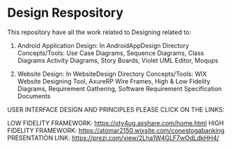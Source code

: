 # Design Respository
This repository have all the work related to Designing related to:
1. Android Application Design: In AndroidAppDesign Directory
  Concepts/Tools: Use Case Diagrams, Sequence Diagrams, Class Diagrams
                  Activity Diagrams, Story Boards, Violet UML Editor,
                  Moqups
  
2. Website Design: In WebsiteDesign Directory
  Concepts/Tools:  WIX Website Designing Tool, AxureRP Wire Frames, High & Low Fidelity Diagrams,
                   Requirement Gathering, Software Requirement Specification Documents


USER INTERFACE DESIGN AND PRINCIPLES
PLEASE CLICK ON THE LINKS:

LOW FIDELITY FRAMEWORK:  https://oty4ug.axshare.com/home.html
HIGH FIDELITY FRAMEWORK:  https://atomar2150.wixsite.com/conestogabanking
PRESENTATION LINK:  https://prezi.com/view/2Lha1W4GLF7wOdLdkHH4/
